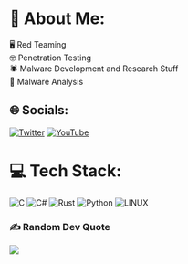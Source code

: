 # 💫 About Me:
🖥️ Red Teaming<br>🤓 Penetration Testing<br>🕷️ Malware Development and Research Stuff<br>🔎 Malware Analysis


## 🌐 Socials:
[![Twitter](https://img.shields.io/badge/Twitter-%231DA1F2.svg?logo=Twitter&logoColor=white)](https://twitter.com/D0ZzEv1L) [![YouTube](https://img.shields.io/badge/YouTube-%23FF0000.svg?logo=YouTube&logoColor=white)](https://youtube.com/@UCdtczM-8bls8K7XjgKMUO6w) 

# 💻 Tech Stack:
![C](https://img.shields.io/badge/c-%2300599C.svg?style=flat-square&logo=c&logoColor=white) ![C#](https://img.shields.io/badge/c%23-%23239120.svg?style=flat-square&logo=c-sharp&logoColor=white) ![Rust](https://img.shields.io/badge/rust-%23000000.svg?style=flat-square&logo=rust&logoColor=white) ![Python](https://img.shields.io/badge/python-3670A0?style=flat-square&logo=python&logoColor=ffdd54) ![LINUX](https://img.shields.io/badge/Linux-FCC624?style=flat-square&logo=linux&logoColor=black)


### ✍️ Random Dev Quote
![](https://quotes-github-readme.vercel.app/api?type=horizontal&theme=radical)

